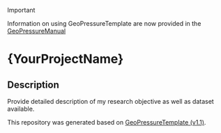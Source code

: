 > [!IMPORTANT]
> Information on using GeoPressureTemplate are now provided in the [GeoPressureManual](https://raphaelnussbaumer.com/GeoPressureManual/geopressuretemplate-project.html)

# {YourProjectName}

## Description
Provide detailed description of my research objective as well as dataset available.


This repository was generated based on [GeoPressureTemplate (v1.1)](https://github.com/Rafnuss/GeoPressureTemplate).
